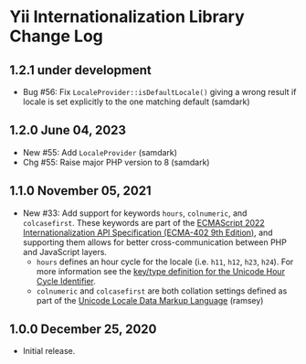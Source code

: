 # Yii Internationalization Library Change Log

## 1.2.1 under development

- Bug #56: Fix `LocaleProvider::isDefaultLocale()` giving a wrong result if locale is set explicitly to the one matching default (samdark)

## 1.2.0 June 04, 2023

- New #55: Add `LocaleProvider` (samdark)
- Chg #55: Raise major PHP version to 8 (samdark)

## 1.1.0 November 05, 2021

- New #33: Add support for keywords `hours`, `colnumeric`, and `colcasefirst`. These
  keywords are part of the [ECMAScript 2022 Internationalization API Specification
  (ECMA-402 9th Edition)](https://tc39.es/ecma402/), and supporting them allows
  for better cross-communication between PHP and JavaScript layers.
  - `hours` defines an hour cycle for the locale (i.e. `h11`, `h12`, `h23`, `h24`).
    For more information see the [key/type definition for the Unicode Hour Cycle
    Identifier](https://www.unicode.org/reports/tr35/tr35-61/tr35.html#UnicodeHourCycleIdentifier).
  - `colnumeric` and `colcasefirst` are both collation settings defined as part
    of the [Unicode Locale Data Markup Language](https://www.unicode.org/reports/tr35/tr35-61/tr35-collation.html#Collation_Settings) (ramsey)

## 1.0.0 December 25, 2020

- Initial release.
